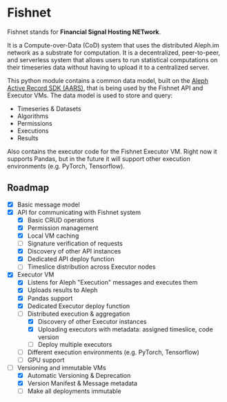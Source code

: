 # Fishnet

Fishnet stands for **Financial Signal Hosting NETwork**.

It is a Compute-over-Data (CoD) system that uses the distributed Aleph.im network as a substrate for computation.
It is a decentralized, peer-to-peer, and serverless system that allows users to run statistical computations on their
timeseries data without having to upload it to a centralized server.

This python module contains a common data model, built on the
[Aleph Active Record SDK (AARS)](https://github.com/aleph-im/active-record-sdk), that is being used by the Fishnet API
and Executor VMs. The data model is used to store and query:
- Timeseries & Datasets
- Algorithms
- Permissions
- Executions
- Results

Also contains the executor code for the Fishnet Executor VM. Right now it supports Pandas, but in the future it will
support other execution environments (e.g. PyTorch, Tensorflow).

## Roadmap

- [x] Basic message model
- [x] API for communicating with Fishnet system
  - [x] Basic CRUD operations
  - [x] Permission management
  - [x] Local VM caching
  - [ ] Signature verification of requests
  - [x] Discovery of other API instances
  - [x] Dedicated API deploy function
  - [ ] Timeslice distribution across Executor nodes
- [x] Executor VM
  - [x] Listens for Aleph "Execution" messages and executes them
  - [x] Uploads results to Aleph
  - [x] Pandas support
  - [x] Dedicated Executor deploy function
  - [ ] Distributed execution & aggregation
    - [x] Discovery of other Executor instances
    - [x] Uploading executors with metadata: assigned timeslice, code version
    - [ ] Deploy multiple executors
  - [ ] Different execution environments (e.g. PyTorch, Tensorflow)
  - [ ] GPU support
- [ ] Versioning and immutable VMs
  - [x] Automatic Versioning & Deprecation
  - [x] Version Manifest & Message metadata
  - [ ] Make all deployments immutable
